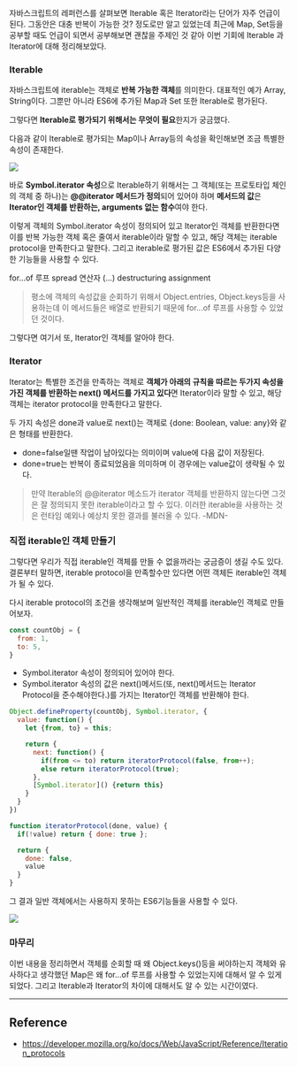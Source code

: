 자바스크립트의 레퍼런스를 살펴보면 Iterable 혹은 Iterator라는 단어가 자주 언급이 된다. 그동안은 대충 반복이 가능한 것? 정도로만 알고 있었는데 최근에 Map, Set등을 공부할 때도 언급이 되면서 공부해보면 괜찮을 주제인 것 같아 이번 기회에 Iterable 과 Iterator에 대해 정리해보았다.


### Iterable

자바스크립트에 iterable는 객체로 **반복 가능한 객체**를 의미한다. 대표적인 예가 Array, String이다. 그뿐만 아니라 ES6에 추가된 Map과 Set 또한 Iterable로 평가된다.

그렇다면 **Iterable로 평가되기 위해서는 무엇이 필요**한지가 궁금했다.

다음과 같이 Iterable로 평가되는 Map이나 Array등의 속성을 확인해보면 조금 특별한 속성이 존재한다.

![](https://velog.velcdn.com/images/jiseong/post/fcf456fc-2ee7-4e8c-94f4-7e4218ce4307/image.png)


바로 **Symbol.iterator 속성**으로 Iterable하기 위해서는 그 객체(또는 프로토타입 체인의 객체 중 하나)는 **@@iterator 메서드가 정의**되어 있어야 하며 **메서드의 값**은 **Iterator인 객체를 반환하는, arguments 없는 함수**여야 한다.

이렇게 객체의 Symbol.iterator 속성이 정의되어 있고 Iterator인 객체를 반환한다면 이를 반복 가능한 객체 혹은 줄여서 iterable이라 말할 수 있고, 해당 객체는 iterable protocol을 만족한다고 말한다. 그리고 iterable로 평가된 값은 ES6에서 추가된 다양한 기능들을 사용할 수 있다.

for...of 루프
spread 연산자 (...)
destructuring assignment

> 평소에 객체의 속성값을 순회하기 위해서 Object.entries, Object.keys등을 사용하는데 이 메서드들은 배열로 반환되기 때문에 for...of 루프를 사용할 수 있었던 것이다.


그렇다면 여기서 또, Iterator인 객체를 알아야 한다.
### Iterator

Iterator는 특별한 조건을 만족하는 객체로 **객체가 아래의 규칙을 따르는 두가지 속성을 가진 객체를 반환하는 next() 메서드를 가지고 있다**면 Iterator이라 말할 수 있고, 해당 객체는 iterator protocol을 만족한다고 말한다.

두 가지 속성은 done과 value로 next()는 객체로 {done: Boolean, value: any}와 같은 형태를 반환한다. 
- done=false일땐 작업이 남아있다는 의미이며 value에 다음 값이 저장된다.
- done=true는 반복이 종료되었음을 의미하며 이 경우에는 value값이 생략될 수 있다.


> 만약 Iterable의 @@iterator 메소드가 iterator 객체를 반환하지 않는다면 그것은 잘 정의되지 못한 iterable이라고 할 수 있다. 이러한 iterable을 사용하는 것은 런타임 예외나 예상치 못한 결과를 불러올 수 있다.
-MDN-



### 직접 iterable인 객체 만들기

그렇다면 우리가 직접 iterable인 객체를 만들 수 없을까라는 궁금증이 생길 수도 있다. 결론부터 말하면, iterable protocol을 만족할수만 있다면 어떤 객체든 iterable인 객체가 될 수 있다.

다시 iterable protocol의 조건을 생각해보며 일반적인 객체를 iterable인 객체로 만들어보자.

```js
const countObj = {
  from: 1,
  to: 5,
}
```

- Symbol.iterator 속성이 정의되어 있어야 한다.
- Symbol.iterator 속성의 값은 next()메서드(또, next()메서드는 Iterator Protocol을 준수해야한다.)를 가지는 Iterator인 객체를 반환해야 한다.


```js
Object.defineProperty(countObj, Symbol.iterator, {
  value: function() {
    let {from, to} = this;

    return {
      next: function() {
        if(from <= to) return iteratorProtocol(false, from++);
        else return iteratorProtocol(true);
      },
      [Symbol.iterator]() {return this}
    }
  }
})

function iteratorProtocol(done, value) {
  if(!value) return { done: true };

  return {
    done: false,
    value
  }
}
```

그 결과 일반 객체에서는 사용하지 못하는 ES6기능들을 사용할 수 있다.

![](https://velog.velcdn.com/images/jiseong/post/e42a7aca-6762-41dd-bde2-d6ed8915ee0a/image.png)


### 마무리
이번 내용을 정리하면서 객체를 순회할 때 왜 Object.keys()등을 써야하는지 객체와 유사하다고 생각했던 Map은 왜 for...of 루프를 사용할 수 있었는지에 대해서 알 수 있게 되었다. 그리고 Iterable과 Iterator의 차이에 대해서도 알 수 있는 시간이였다.




---

## Reference

-  https://developer.mozilla.org/ko/docs/Web/JavaScript/Reference/Iteration_protocols
